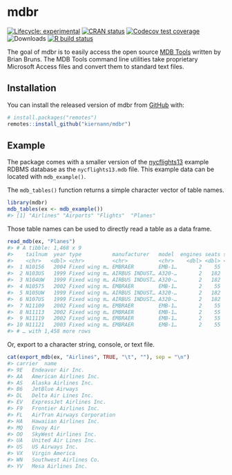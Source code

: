 
<!-- README.md is generated from README.Rmd. Please edit that file -->

# mdbr

<!-- badges: start -->

[![Lifecycle:
experimental](https://img.shields.io/badge/lifecycle-experimental-orange.svg)](https://www.tidyverse.org/lifecycle/#experimental)
[![CRAN
status](https://www.r-pkg.org/badges/version/mdbr)](https://CRAN.R-project.org/package=mdbr)
[![Codecov test
coverage](https://img.shields.io/codecov/c/github/kiernann/mdbr/master.svg)](https://codecov.io/gh/kiernann/mdbr?branch=master)
![Downloads](https://cranlogs.r-pkg.org/badges/grand-total/mdbr) [![R
build
status](https://github.com/kiernann/mdbr/workflows/R-CMD-check/badge.svg)](https://github.com/kiernann/mdbr/actions)
<!-- badges: end -->

The goal of mdbr is to easily access the open source [MDB
Tools](https://github.com/brianb/mdbtools) written by Brian Bruns. The
MDB Tools command line utilities take proprietary Microsoft Access files
and convert them to standard text files.

## Installation

You can install the released version of mdbr from
[GitHub](https://github.com/kiernann/mdbr) with:

``` r
# install.packages("remotes")
remotes::install_github("kiernann/mdbr")
```

## Example

The package comes with a smaller version of the
[nycflights13](https://github.com/hadley/nycflights13) example RDBMS
database as the `nycflights13.mdb` file. This example data can be
located with `mdb_example()`.

The `mdb_tables()` function returns a simple character vector of table
names.

``` r
library(mdbr)
mdb_tables(ex <- mdb_example())
#> [1] "Airlines" "Airports" "Flights"  "Planes"
```

Those table names can be used to directly read a table as a data frame.

``` r
read_mdb(ex, "Planes")
#> # A tibble: 1,468 x 9
#>    tailnum  year type          manufacturer   model  engines seats speed engine 
#>    <chr>   <dbl> <chr>         <chr>          <chr>    <dbl> <dbl> <dbl> <chr>  
#>  1 N10156   2004 Fixed wing m… EMBRAER        EMB-1…       2    55    NA Turbo-…
#>  2 N103US   1999 Fixed wing m… AIRBUS INDUST… A320-…       2   182    NA Turbo-…
#>  3 N104UW   1999 Fixed wing m… AIRBUS INDUST… A320-…       2   182    NA Turbo-…
#>  4 N10575   2002 Fixed wing m… EMBRAER        EMB-1…       2    55    NA Turbo-…
#>  5 N105UW   1999 Fixed wing m… AIRBUS INDUST… A320-…       2   182    NA Turbo-…
#>  6 N107US   1999 Fixed wing m… AIRBUS INDUST… A320-…       2   182    NA Turbo-…
#>  7 N11109   2002 Fixed wing m… EMBRAER        EMB-1…       2    55    NA Turbo-…
#>  8 N11113   2002 Fixed wing m… EMBRAER        EMB-1…       2    55    NA Turbo-…
#>  9 N11119   2002 Fixed wing m… EMBRAER        EMB-1…       2    55    NA Turbo-…
#> 10 N11121   2003 Fixed wing m… EMBRAER        EMB-1…       2    55    NA Turbo-…
#> # … with 1,458 more rows
```

Or, export to a character string, console, or text file.

``` r
cat(export_mdb(ex, "Airlines", TRUE, "\t", ""), sep = "\n")
#> carrier  name
#> 9E   Endeavor Air Inc.
#> AA   American Airlines Inc.
#> AS   Alaska Airlines Inc.
#> B6   JetBlue Airways
#> DL   Delta Air Lines Inc.
#> EV   ExpressJet Airlines Inc.
#> F9   Frontier Airlines Inc.
#> FL   AirTran Airways Corporation
#> HA   Hawaiian Airlines Inc.
#> MQ   Envoy Air
#> OO   SkyWest Airlines Inc.
#> UA   United Air Lines Inc.
#> US   US Airways Inc.
#> VX   Virgin America
#> WN   Southwest Airlines Co.
#> YV   Mesa Airlines Inc.
```

<!-- refs: start -->

<!-- refs: end -->
